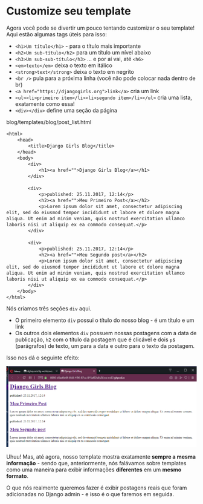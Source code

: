 # Customize seu template

Agora você pode se divertir um pouco tentando customizar o seu template! Aqui estão algumas tags úteis para isso:

* `<h1>Um título</h1>` - para o título mais importante
* `<h2>Um sub-título</h2>` para um título um nível abaixo
* `<h3>Um sub-sub-título</h3>` ... e por aí vai, até `<h6>`
* `<em>texto</em>` deixa o texto em itálico
* `<strong>text</strong>` deixa o texto em negrito
* `<br />` pula para a próxima linha \(você não pode colocar nada dentro de br\)
* `<a href="https://djangogirls.org">link</a>` cria um link
* `<ul><li>primeiro item</li><li>segundo item</li></ul>` cria uma lista, exatamente como essa!
* `<div></div>` define uma seção da página

blog/templates/blog/post\_list.html

```markup
<html>
    <head>
        <title>Django Girls Blog</title>
    </head>
    <body>
        <div>
            <h1><a href="">Django Girls Blog</a></h1>
        </div>

        <div>
            <p>published: 25.11.2017, 12:14</p>
            <h2><a href="">Meu Primeiro Post</a></h2>
            <p>Lorem ipsum dolor sit amet, consectetur adipiscing elit, sed do eiusmod tempor incididunt ut labore et dolore magna aliqua. Ut enim ad minim veniam, quis nostrud exercitation ullamco laboris nisi ut aliquip ex ea commodo consequat.</p>
        </div>

        <div>
            <p>published: 25.11.2017, 12:14</p>
            <h2><a href="">Meu Segundo post</a></h2>
            <p>Lorem ipsum dolor sit amet, consectetur adipiscing elit, sed do eiusmod tempor incididunt ut labore et dolore magna aliqua. Ut enim ad minim veniam, quis nostrud exercitation ullamco laboris nisi ut aliquip ex ea commodo consequat.</p>
        </div>
    </body>
</html>
```

Nós criamos três seções `div` aqui.

* O primeiro elemento `div` possui o título do nosso blog - é um título e um link
* Os outros dois elementos `div` possuem nossas postagens com a data de publicação, `h2` com o título da postagem que é clicável e dois `p`s \(parágrafos\) de texto, um para a data e outro para o texto da postagem.

Isso nos dá o seguinte efeito:

![Tela com t&#xED;tulos, datas e posts no nosso site](../.gitbook/assets/image%20%2838%29.png)

Uhuu! Mas, até agora, nosso template mostra exatamente **sempre a mesma informação** - sendo que, anteriormente, nós falávamos sobre templates como uma maneira para exibir informações **diferentes** em um **mesmo formato**.

O que nós realmente queremos fazer é exibir postagens reais que foram adicionadas no Django admin - e isso é o que faremos em seguida.

